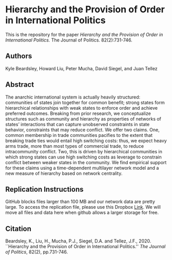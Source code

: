 # Hierarchy and the Provision of Order in International Politics
This is the repository for the paper *Hierarchy and the Provision of Order in International Politics.* The Journal of Politics. 82(2):731-746.

Authors
---
Kyle Beardsley, Howard Liu, Peter Mucha, David Siegel, and Juan Tellez

Abstract
---
The anarchic international system is actually heavily structured: communities of states join together for common benefit; strong states form hierarchical relationships with weak states to enforce order and achieve preferred outcomes. Breaking from prior research, we conceptualize structures such as community and hierarchy as properties of networks of states’ interactions that can capture unobserved constraints in state behavior, constraints that may reduce conflict. We offer two claims. One, common membership in trade communities pacifies to the extent that breaking trade ties would entail high switching costs: thus, we expect heavy arms trade, more than most types of commercial trade, to reduce intracommunity conflict. Two, this is driven by hierarchical communities in which strong states can use high switching costs as leverage to constrain conflict between weaker states in the community. We find empirical support for these claims using a time-dependent multilayer network model and a new measure of hierarchy based on network centrality.

Replication Instructions
---
GitHub blocks files larger than 100 MB and our network data are pretty large. To access the replication file, please use this Dropbox [Link](https://www.dropbox.com/s/9ubb8y4o1wu15jt/Archive.zip?dl=0). We will move all files and data here when github allows a larger storage for free.

Citation
---
Beardsley, K., Liu, H., Mucha, P.J., Siegel, D.A. and Tellez, J.F., 2020. ``Hierarchy and the Provision of Order in International Politics.'' *The Journal of Politics*, 82(2), pp.731-746.
